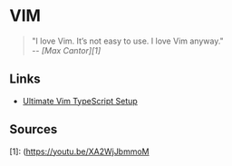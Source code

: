# VIM

> "I love Vim. It’s not easy to use. I love Vim anyway."  
> -- <cite>[Max Cantor][1]</cite>


## Links

- [Ultimate Vim TypeScript Setup](https://pragmaticpineapple.com/ultimate-vim-typescript-setup/)


## Sources

[1]: (https://youtu.be/XA2WjJbmmoM
